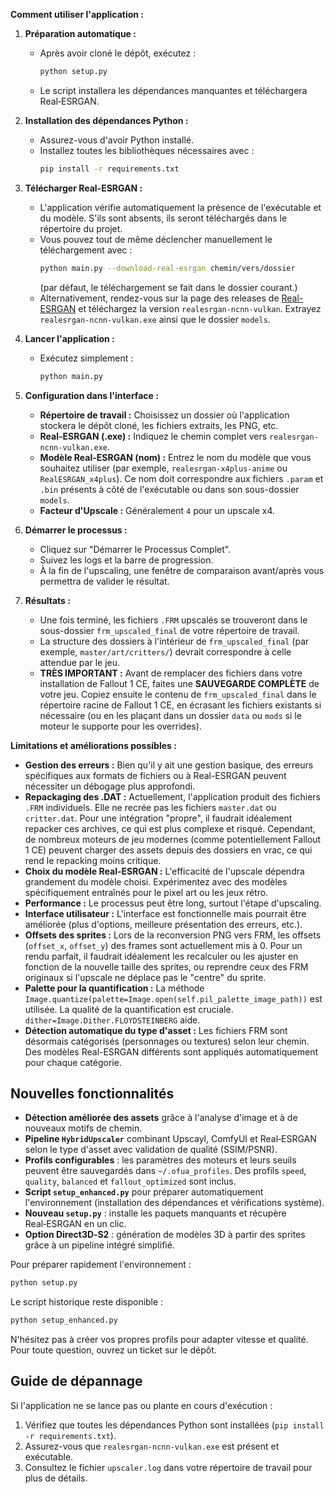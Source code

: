 **Comment utiliser l'application :**

1.  **Préparation automatique :**
    * Après avoir cloné le dépôt, exécutez :
        ```bash
        python setup.py
        ```
    * Le script installera les dépendances manquantes et téléchargera Real‑ESRGAN.

2.  **Installation des dépendances Python :**
    * Assurez-vous d'avoir Python installé.
    * Installez toutes les bibliothèques nécessaires avec :
        ```bash
        pip install -r requirements.txt
        ```

3.  **Télécharger Real-ESRGAN :**
    * L'application vérifie automatiquement la présence de l'exécutable et du modèle. S'ils sont absents, ils seront téléchargés dans le répertoire du projet.
    * Vous pouvez tout de même déclencher manuellement le téléchargement avec :
        ```bash
        python main.py --download-real-esrgan chemin/vers/dossier
        ```
      (par défaut, le téléchargement se fait dans le dossier courant.)
    * Alternativement, rendez-vous sur la page des releases de [Real-ESRGAN](https://github.com/xinntao/Real-ESRGAN/releases) et téléchargez la version `realesrgan-ncnn-vulkan`. Extrayez `realesrgan-ncnn-vulkan.exe` ainsi que le dossier `models`.

4.  **Lancer l'application :**
    * Exécutez simplement :
        ```bash
        python main.py
        ```

5.  **Configuration dans l'interface :**
    * **Répertoire de travail :** Choisissez un dossier où l'application stockera le dépôt cloné, les fichiers extraits, les PNG, etc.
    * **Real-ESRGAN (.exe) :** Indiquez le chemin complet vers `realesrgan-ncnn-vulkan.exe`.
    * **Modèle Real-ESRGAN (nom) :** Entrez le nom du modèle que vous souhaitez utiliser (par exemple, `realesrgan-x4plus-anime` ou `RealESRGAN_x4plus`). Ce nom doit correspondre aux fichiers `.param` et `.bin` présents à côté de l'exécutable ou dans son sous-dossier `models`.
    * **Facteur d'Upscale :** Généralement `4` pour un upscale x4.

6.  **Démarrer le processus :**
    * Cliquez sur "Démarrer le Processus Complet".
    * Suivez les logs et la barre de progression.
    * À la fin de l'upscaling, une fenêtre de comparaison avant/après vous permettra de valider le résultat.

7.  **Résultats :**
    * Une fois terminé, les fichiers `.FRM` upscalés se trouveront dans le sous-dossier `frm_upscaled_final` de votre répertoire de travail.
    * La structure des dossiers à l'intérieur de `frm_upscaled_final` (par exemple, `master/art/critters/`) devrait correspondre à celle attendue par le jeu.
    * **TRÈS IMPORTANT :** Avant de remplacer des fichiers dans votre installation de Fallout 1 CE, faites une **SAUVEGARDE COMPLÈTE** de votre jeu. Copiez ensuite le contenu de `frm_upscaled_final` dans le répertoire racine de Fallout 1 CE, en écrasant les fichiers existants si nécessaire (ou en les plaçant dans un dossier `data` ou `mods` si le moteur le supporte pour les overrides).

**Limitations et améliorations possibles :**

* **Gestion des erreurs :** Bien qu'il y ait une gestion basique, des erreurs spécifiques aux formats de fichiers ou à Real-ESRGAN peuvent nécessiter un débogage plus approfondi.
* **Repackaging des .DAT :** Actuellement, l'application produit des fichiers `.FRM` individuels. Elle ne recrée pas les fichiers `master.dat` ou `critter.dat`. Pour une intégration "propre", il faudrait idéalement repacker ces archives, ce qui est plus complexe et risqué. Cependant, de nombreux moteurs de jeu modernes (comme potentiellement Fallout 1 CE) peuvent charger des assets depuis des dossiers en vrac, ce qui rend le repacking moins critique.
* **Choix du modèle Real-ESRGAN :** L'efficacité de l'upscale dépendra grandement du modèle choisi. Expérimentez avec des modèles spécifiquement entraînés pour le pixel art ou les jeux rétro.
* **Performance :** Le processus peut être long, surtout l'étape d'upscaling.
* **Interface utilisateur :** L'interface est fonctionnelle mais pourrait être améliorée (plus d'options, meilleure présentation des erreurs, etc.).
* **Offsets des sprites :** Lors de la reconversion PNG vers FRM, les offsets (`offset_x`, `offset_y`) des frames sont actuellement mis à 0. Pour un rendu parfait, il faudrait idéalement les recalculer ou les ajuster en fonction de la nouvelle taille des sprites, ou reprendre ceux des FRM originaux si l'upscale ne déplace pas le "centre" du sprite.
* **Palette pour la quantification :** La méthode `Image.quantize(palette=Image.open(self.pil_palette_image_path))` est utilisée. La qualité de la quantification est cruciale. `dither=Image.Dither.FLOYDSTEINBERG` aide.
* **Détection automatique du type d'asset :** Les fichiers FRM sont désormais catégorisés (personnages ou textures) selon leur chemin. Des modèles Real-ESRGAN différents sont appliqués automatiquement pour chaque catégorie.

## Nouvelles fonctionnalités

* **Détection améliorée des assets** grâce à l'analyse d'image et à de nouveaux motifs de chemin.
* **Pipeline `HybridUpscaler`** combinant Upscayl, ComfyUI et Real‑ESRGAN selon le type d'asset avec validation de qualité (SSIM/PSNR).
* **Profils configurables** : les paramètres des moteurs et leurs seuils peuvent être sauvegardés dans `~/.ofua_profiles`. Des profils `speed`, `quality`, `balanced` et `fallout_optimized` sont inclus.
* **Script `setup_enhanced.py`** pour préparer automatiquement l'environnement (installation des dépendances et vérifications système).
* **Nouveau `setup.py`** : installe les paquets manquants et récupère Real‑ESRGAN en un clic.
* **Option Direct3D‑S2** : génération de modèles 3D à partir des sprites grâce à un pipeline intégré simplifié.

Pour préparer rapidement l'environnement :

```bash
python setup.py
```

Le script historique reste disponible :

```bash
python setup_enhanced.py
```

N'hésitez pas à créer vos propres profils pour adapter vitesse et qualité. Pour toute question, ouvrez un ticket sur le dépôt.


## Guide de dépannage

Si l'application ne se lance pas ou plante en cours d'exécution :

1. Vérifiez que toutes les dépendances Python sont installées (`pip install -r requirements.txt`).
2. Assurez-vous que `realesrgan-ncnn-vulkan.exe` est présent et exécutable.
3. Consultez le fichier `upscaler.log` dans votre répertoire de travail pour plus de détails.
